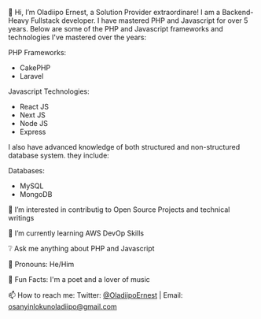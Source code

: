  👋 Hi, I’m Oladiipo Ernest, a Solution Provider extraordinare! I am a Backend-Heavy Fullstack developer.
 I have mastered PHP and Javascript for over 5 years. Below are some of the PHP and Javascript frameworks and technologies I've mastered over the years:
 
 PHP Frameworks:
- CakePHP
- Laravel

 Javascript Technologies:
- React JS
- Next JS
- Node JS
- Express

I also have advanced knowledge of both structured and non-structured database system. they include:

 Databases:
- MySQL
- MongoDB

👀 I’m interested in contributig to Open Source Projects and technical writings

🌱 I’m currently learning AWS DevOp Skills

❔ Ask me anything about PHP and Javascript

👨 Pronouns: He/Him

🎈 Fun Facts: I'm a poet and a lover of music

📫 How to reach me: Twitter: [@OladiipoErnest](https://twitter.com/OladiipoErnest "Oladiipo Ernest's Twitter") | Email: [osanyinlokunoladiipo@gmail.com](mailto:osanyinlokunoladiipo@gmail.com "Oladiipo Ernest's Mail")

<!---
donmode/donmode is a ✨ special ✨ repository because its `README.md` (this file) appears on your GitHub profile.
You can click the Preview link to take a look at your changes.
--->

